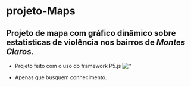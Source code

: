 ﻿projeto-Maps
===============
Projeto de mapa com gráfico dinâmico sobre estatisticas de violência nos bairros de _Montes Claros_. 
--------------------------------------------------------------------------------------------------
* Projeto feito com o uso do framework P5.js 
![''](https://dab1nmslvvntp.cloudfront.net/wp-content/uploads/2014/08/140756525102.png)

* Apenas que busquem conhecimento.
